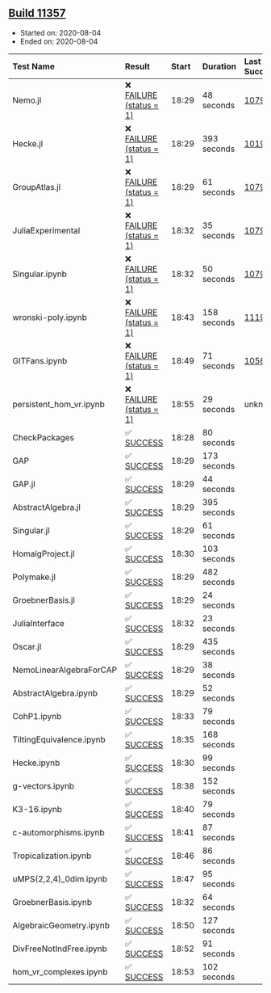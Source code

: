 ## [Build 11357](https://oscarci.mathematik.uni-kl.de/job/oscar/11357/)

* Started on: 2020-08-04
* Ended on: 2020-08-04

| Test Name    | Result | Start | Duration | Last Success | First Failure |
|:-------------|:-------|:------|:---------|:-------------|:--------------|
| Nemo.jl | ❌ [FAILURE (status = 1)](https://oscarci.mathematik.uni-kl.de/job/oscar/11357/artifact/logs/build-11357/Nemo.jl.log) | 18:29 | 48 seconds | [10790](https://oscarci.mathematik.uni-kl.de/job/oscar/10790/) | [10791](https://oscarci.mathematik.uni-kl.de/job/oscar/10791/) |
| Hecke.jl | ❌ [FAILURE (status = 1)](https://oscarci.mathematik.uni-kl.de/job/oscar/11357/artifact/logs/build-11357/Hecke.jl.log) | 18:29 | 393 seconds | [10197](https://oscarci.mathematik.uni-kl.de/job/oscar/10197/) | [10198](https://oscarci.mathematik.uni-kl.de/job/oscar/10198/) |
| GroupAtlas.jl | ❌ [FAILURE (status = 1)](https://oscarci.mathematik.uni-kl.de/job/oscar/11357/artifact/logs/build-11357/GroupAtlas.jl.log) | 18:29 | 61 seconds | [10790](https://oscarci.mathematik.uni-kl.de/job/oscar/10790/) | [10791](https://oscarci.mathematik.uni-kl.de/job/oscar/10791/) |
| JuliaExperimental | ❌ [FAILURE (status = 1)](https://oscarci.mathematik.uni-kl.de/job/oscar/11357/artifact/logs/build-11357/JuliaExperimental.log) | 18:32 | 35 seconds | [10790](https://oscarci.mathematik.uni-kl.de/job/oscar/10790/) | [10791](https://oscarci.mathematik.uni-kl.de/job/oscar/10791/) |
| Singular.ipynb | ❌ [FAILURE (status = 1)](https://oscarci.mathematik.uni-kl.de/job/oscar/11357/artifact/logs/build-11357/Singular.ipynb.log) | 18:32 | 50 seconds | [10790](https://oscarci.mathematik.uni-kl.de/job/oscar/10790/) | [10791](https://oscarci.mathematik.uni-kl.de/job/oscar/10791/) |
| wronski-poly.ipynb | ❌ [FAILURE (status = 1)](https://oscarci.mathematik.uni-kl.de/job/oscar/11357/artifact/logs/build-11357/wronski-poly.ipynb.log) | 18:43 | 158 seconds | [11192](https://oscarci.mathematik.uni-kl.de/job/oscar/11192/) | [11193](https://oscarci.mathematik.uni-kl.de/job/oscar/11193/) |
| GITFans.ipynb | ❌ [FAILURE (status = 1)](https://oscarci.mathematik.uni-kl.de/job/oscar/11357/artifact/logs/build-11357/GITFans.ipynb.log) | 18:49 | 71 seconds | [10566](https://oscarci.mathematik.uni-kl.de/job/oscar/10566/) | [10567](https://oscarci.mathematik.uni-kl.de/job/oscar/10567/) |
| persistent_hom_vr.ipynb | ❌ [FAILURE (status = 1)](https://oscarci.mathematik.uni-kl.de/job/oscar/11357/artifact/logs/build-11357/persistent_hom_vr.ipynb.log) | 18:55 | 29 seconds | unknown | unknown |
| CheckPackages | ✅ [SUCCESS](https://oscarci.mathematik.uni-kl.de/job/oscar/11357/artifact/logs/build-11357/CheckPackages.log) | 18:28 | 80 seconds |  |  |
| GAP | ✅ [SUCCESS](https://oscarci.mathematik.uni-kl.de/job/oscar/11357/artifact/logs/build-11357/GAP.log) | 18:29 | 173 seconds |  |  |
| GAP.jl | ✅ [SUCCESS](https://oscarci.mathematik.uni-kl.de/job/oscar/11357/artifact/logs/build-11357/GAP.jl.log) | 18:29 | 44 seconds |  |  |
| AbstractAlgebra.jl | ✅ [SUCCESS](https://oscarci.mathematik.uni-kl.de/job/oscar/11357/artifact/logs/build-11357/AbstractAlgebra.jl.log) | 18:29 | 395 seconds |  |  |
| Singular.jl | ✅ [SUCCESS](https://oscarci.mathematik.uni-kl.de/job/oscar/11357/artifact/logs/build-11357/Singular.jl.log) | 18:29 | 61 seconds |  |  |
| HomalgProject.jl | ✅ [SUCCESS](https://oscarci.mathematik.uni-kl.de/job/oscar/11357/artifact/logs/build-11357/HomalgProject.jl.log) | 18:30 | 103 seconds |  |  |
| Polymake.jl | ✅ [SUCCESS](https://oscarci.mathematik.uni-kl.de/job/oscar/11357/artifact/logs/build-11357/Polymake.jl.log) | 18:29 | 482 seconds |  |  |
| GroebnerBasis.jl | ✅ [SUCCESS](https://oscarci.mathematik.uni-kl.de/job/oscar/11357/artifact/logs/build-11357/GroebnerBasis.jl.log) | 18:29 | 24 seconds |  |  |
| JuliaInterface | ✅ [SUCCESS](https://oscarci.mathematik.uni-kl.de/job/oscar/11357/artifact/logs/build-11357/JuliaInterface.log) | 18:32 | 23 seconds |  |  |
| Oscar.jl | ✅ [SUCCESS](https://oscarci.mathematik.uni-kl.de/job/oscar/11357/artifact/logs/build-11357/Oscar.jl.log) | 18:29 | 435 seconds |  |  |
| NemoLinearAlgebraForCAP | ✅ [SUCCESS](https://oscarci.mathematik.uni-kl.de/job/oscar/11357/artifact/logs/build-11357/NemoLinearAlgebraForCAP.log) | 18:29 | 38 seconds |  |  |
| AbstractAlgebra.ipynb | ✅ [SUCCESS](https://oscarci.mathematik.uni-kl.de/job/oscar/11357/artifact/logs/build-11357/AbstractAlgebra.ipynb.log) | 18:29 | 52 seconds |  |  |
| CohP1.ipynb | ✅ [SUCCESS](https://oscarci.mathematik.uni-kl.de/job/oscar/11357/artifact/logs/build-11357/CohP1.ipynb.log) | 18:33 | 79 seconds |  |  |
| TiltingEquivalence.ipynb | ✅ [SUCCESS](https://oscarci.mathematik.uni-kl.de/job/oscar/11357/artifact/logs/build-11357/TiltingEquivalence.ipynb.log) | 18:35 | 168 seconds |  |  |
| Hecke.ipynb | ✅ [SUCCESS](https://oscarci.mathematik.uni-kl.de/job/oscar/11357/artifact/logs/build-11357/Hecke.ipynb.log) | 18:30 | 99 seconds |  |  |
| g-vectors.ipynb | ✅ [SUCCESS](https://oscarci.mathematik.uni-kl.de/job/oscar/11357/artifact/logs/build-11357/g-vectors.ipynb.log) | 18:38 | 152 seconds |  |  |
| K3-16.ipynb | ✅ [SUCCESS](https://oscarci.mathematik.uni-kl.de/job/oscar/11357/artifact/logs/build-11357/K3-16.ipynb.log) | 18:40 | 79 seconds |  |  |
| c-automorphisms.ipynb | ✅ [SUCCESS](https://oscarci.mathematik.uni-kl.de/job/oscar/11357/artifact/logs/build-11357/c-automorphisms.ipynb.log) | 18:41 | 87 seconds |  |  |
| Tropicalization.ipynb | ✅ [SUCCESS](https://oscarci.mathematik.uni-kl.de/job/oscar/11357/artifact/logs/build-11357/Tropicalization.ipynb.log) | 18:46 | 86 seconds |  |  |
| uMPS(2,2,4)_0dim.ipynb | ✅ [SUCCESS](https://oscarci.mathematik.uni-kl.de/job/oscar/11357/artifact/logs/build-11357/uMPS-2-2-4-_0dim.ipynb.log) | 18:47 | 95 seconds |  |  |
| GroebnerBasis.ipynb | ✅ [SUCCESS](https://oscarci.mathematik.uni-kl.de/job/oscar/11357/artifact/logs/build-11357/GroebnerBasis.ipynb.log) | 18:32 | 64 seconds |  |  |
| AlgebraicGeometry.ipynb | ✅ [SUCCESS](https://oscarci.mathematik.uni-kl.de/job/oscar/11357/artifact/logs/build-11357/AlgebraicGeometry.ipynb.log) | 18:50 | 127 seconds |  |  |
| DivFreeNotIndFree.ipynb | ✅ [SUCCESS](https://oscarci.mathematik.uni-kl.de/job/oscar/11357/artifact/logs/build-11357/DivFreeNotIndFree.ipynb.log) | 18:52 | 91 seconds |  |  |
| hom_vr_complexes.ipynb | ✅ [SUCCESS](https://oscarci.mathematik.uni-kl.de/job/oscar/11357/artifact/logs/build-11357/hom_vr_complexes.ipynb.log) | 18:53 | 102 seconds |  |  |
